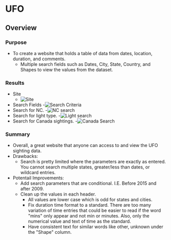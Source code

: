 # UFO
## Overview
### Purpose
  - To create a website that holds a table of data from dates, location, duration, and comments.    
    - Multiple search fields such as Dates, City, State, Country, and Shapes to view the values from the dataset. 

### Results
  - Site
    - ![Site](https://user-images.githubusercontent.com/101272613/171938159-7e1860df-0995-4cd7-96e9-ba1fe9bd4168.PNG)
  - Search Fields
    -![Search Criteria](https://user-images.githubusercontent.com/101272613/171938044-856a8501-9d28-4083-aa0a-573efb54d4dd.PNG)
  - Search for NC.
    -![NC search](https://user-images.githubusercontent.com/101272613/171938360-437986f8-4376-4d14-ae01-36af980e2c2a.PNG)
  - Search for light type.
    -![Light search](https://user-images.githubusercontent.com/101272613/171938462-c9986829-23e4-470a-9594-20f30552b2c0.PNG)
  - Search for Canada sightings.
    -![Canada Search](https://user-images.githubusercontent.com/101272613/171938561-89a3e545-16d4-4e79-b71a-789e38bbbe82.PNG)
        
### Summary
  - Overall, a great website that anyone can access to and view the UFO sighting data. 
  - Drawbacks: 
    - Search is pretty limited where the parameters are exactly as entered.  You cannot search multiple states, greater/less than dates, or wildcard entries. 
  - Potentail Improvements:
    - Add search parameters that are conditional. I.E.  Before 2015 and after 2009.     
    - Clean up the values in each header. 
      - All values are lower case which is odd for states and cities.
      - Fix duration time format to a standard.  There are too many variation of time entries that could be easier to read if the word "mins" only appear and not min or         minutes.  Also, only the numerical value and text of time as the standard.    
      - Have consistent text for similar words like other, unknown under the "Shape" column.  
